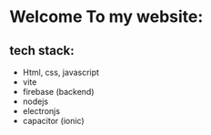 # Welcome To my website:

## tech stack:
* Html, css, javascript
* vite
* firebase (backend)
* nodejs
* electronjs
* capacitor (ionic)
